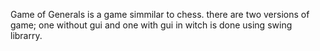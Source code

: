 Game of Generals is a game simmilar to chess.
there are two versions of game; one without gui and one with gui in witch is done using swing librarry.

